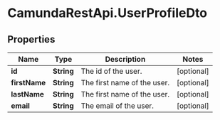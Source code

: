 # CamundaRestApi.UserProfileDto

## Properties
Name | Type | Description | Notes
------------ | ------------- | ------------- | -------------
**id** | **String** | The id of the user. | [optional] 
**firstName** | **String** | The first name of the user. | [optional] 
**lastName** | **String** | The first name of the user. | [optional] 
**email** | **String** | The email of the user. | [optional] 
